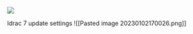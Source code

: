 ![](https://nextcloud.commsnet.org/index.php/s/AS5dtdHp8fAr3bg)

Idrac 7 update settings
![[Pasted image 20230102170026.png]]
